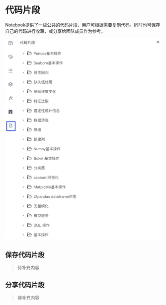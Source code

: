 # 代码片段

Notebook提供了一些公共的代码片段，用户可根据需要复制代码。同时也可保存自己的代码进行收藏，或分享给团队成员作为参考。

![](/assets/dmpd.png)

## 保存代码片段

>待补充内容

## 分享代码片段

>待补充内容





